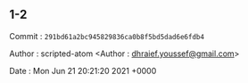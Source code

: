 ## 1-2 

 Commit : `291bd61a2bc945829836ca0b8f5bd5dad6e6fdb4`

 Author : scripted-atom <Author : dhraief.youssef@gmail.com> 

 Date 	: Mon Jun 21 20:21:20 2021 +0000 

